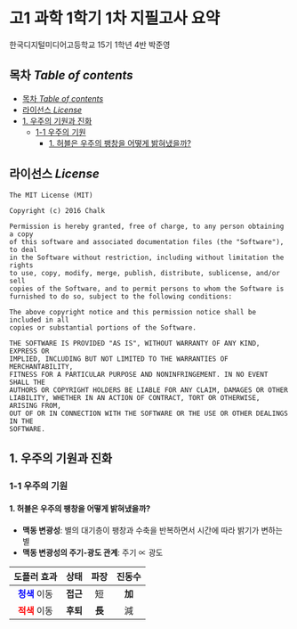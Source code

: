 # 고1 과학 1학기 1차 지필고사 요약
한국디지털미디어고등학교 15기 1학년 4반 박준영

## 목차 _Table of contents_
<!-- TOC depthFrom:2 depthTo:8 withLinks:1 updateOnSave:1 orderedList:0 -->

- [목차 _Table of contents_](#목차-table-of-contents)
- [라이선스 _License_](#라이선스-license)
- [1. 우주의 기원과 진화](#1-우주의-기원과-진화)
	- [1-1 우주의 기원](#1-1-우주의-기원)
		- [1. 허블은 우주의 팽창을 어떻게 밝혀냈을까?](#1-허블은-우주의-팽창을-어떻게-밝혀냈을까)

<!-- /TOC -->

## 라이선스 _License_
```
The MIT License (MIT)

Copyright (c) 2016 Chalk

Permission is hereby granted, free of charge, to any person obtaining a copy
of this software and associated documentation files (the "Software"), to deal
in the Software without restriction, including without limitation the rights
to use, copy, modify, merge, publish, distribute, sublicense, and/or sell
copies of the Software, and to permit persons to whom the Software is
furnished to do so, subject to the following conditions:

The above copyright notice and this permission notice shall be included in all
copies or substantial portions of the Software.

THE SOFTWARE IS PROVIDED "AS IS", WITHOUT WARRANTY OF ANY KIND, EXPRESS OR
IMPLIED, INCLUDING BUT NOT LIMITED TO THE WARRANTIES OF MERCHANTABILITY,
FITNESS FOR A PARTICULAR PURPOSE AND NONINFRINGEMENT. IN NO EVENT SHALL THE
AUTHORS OR COPYRIGHT HOLDERS BE LIABLE FOR ANY CLAIM, DAMAGES OR OTHER
LIABILITY, WHETHER IN AN ACTION OF CONTRACT, TORT OR OTHERWISE, ARISING FROM,
OUT OF OR IN CONNECTION WITH THE SOFTWARE OR THE USE OR OTHER DEALINGS IN THE
SOFTWARE.
```

## 1. 우주의 기원과 진화

### 1-1 우주의 기원

#### 1. 허블은 우주의 팽창을 어떻게 밝혀냈을까?

- **맥동 변광성**: 별의 대기층이 팽창과 수축을 반복하면서 시간에 따라 밝기가 변하는 별
- **맥동 변광성의 주기-광도 관계**: 주기 ∝ 광도

| **도플러 효과** | 상태 | 파장 | 진동수 |
| :-: | :-: | :-: | :-: |
| **<span style='color: blue;'>청색</span>** 이동 | **접근** | 短 | **加** |
| **<span style='color: red;'>적색</span>** 이동 | **후퇴** | **長** | 減 |
